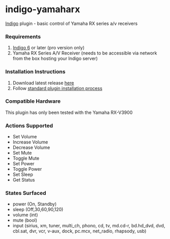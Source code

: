 indigo-yamaharx
===============

[Indigo](http://www.perceptiveautomation.com/indigo/index.html) plugin - basic control of Yamaha RX series a/v receivers

### Requirements

1. [Indigo 6](http://www.perceptiveautomation.com/indigo/index.html) or later (pro version only)
2. Yamaha RX Series A/V Receiver (needs to be accessible via network from the box hosting your Indigo server)

### Installation Instructions

1. Download latest release [here](https://github.com/discgolfer1138/indigo-yamaharx/releases)
2. Follow [standard plugin installation process](http://bit.ly/1e1Vc7b)

### Compatible Hardware
This plugin has only been tested with the Yamaha RX-V3900

### Actions Supported
* Set Volume
* Increase Volume
* Decrease Volume
* Set Mute
* Toggle Mute
* Set Power
* Toggle Power
* Set Sleep
* Get Status

### States Surfaced
* power (On, Standby)
* sleep (Off,30,60,90,120)
* volume (int)
* mute (bool)
* input (sirius, xm, tuner, multi_ch, phono, cd, tv, md.cd-r, bd.hd_dvd, dvd, cbl.sat, dvr, vcr, v-aux, dock, pc.mcx, net_radio, rhapsody, usb)
